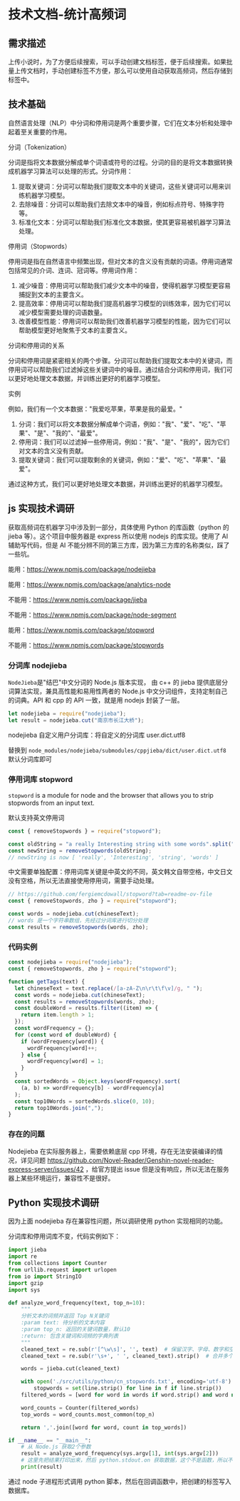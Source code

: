 # 技术文档-统计高频词

## 需求描述

上传小说时，为了方便后续搜索，可以手动创建文档标签，便于后续搜索。如果批量上传文档时，手动创建标签不方便，那么可以使用自动获取高频词，然后存储到标签中。

## 技术基础

自然语言处理（NLP）中分词和停用词是两个重要步骤，它们在文本分析和处理中起着至关重要的作用。

分词（Tokenization）

分词是指将文本数据分解成单个词语或符号的过程。分词的目的是将文本数据转换成机器学习算法可以处理的形式。分词作用：

1. 提取关键词：分词可以帮助我们提取文本中的关键词，这些关键词可以用来训练机器学习模型。
2. 去除噪音：分词可以帮助我们去除文本中的噪音，例如标点符号、特殊字符等。
3. 标准化文本：分词可以帮助我们标准化文本数据，使其更容易被机器学习算法处理。

停用词（Stopwords）

停用词是指在自然语言中频繁出现，但对文本的含义没有贡献的词语。停用词通常包括常见的介词、连词、冠词等。停用词作用：

1. 减少噪音：停用词可以帮助我们减少文本中的噪音，使得机器学习模型更容易捕捉到文本的主要含义。
2. 提高效率：停用词可以帮助我们提高机器学习模型的训练效率，因为它们可以减少模型需要处理的词语数量。
3. 改善模型性能：停用词可以帮助我们改善机器学习模型的性能，因为它们可以帮助模型更好地聚焦于文本的主要含义。

分词和停用词的关系

分词和停用词是紧密相关的两个步骤。分词可以帮助我们提取文本中的关键词，而停用词可以帮助我们过滤掉这些关键词中的噪音。通过结合分词和停用词，我们可以更好地处理文本数据，并训练出更好的机器学习模型。

实例

例如，我们有一个文本数据："我爱吃苹果，苹果是我的最爱。"

1. 分词：我们可以将文本数据分解成单个词语，例如："我"、"爱"、"吃"、"苹果"、"是"、"我的"、"最爱"。
2. 停用词：我们可以过滤掉一些停用词，例如："我"、"是"、"我的"，因为它们对文本的含义没有贡献。
3. 提取关键词：我们可以提取剩余的关键词，例如："爱"、"吃"、"苹果"、"最爱"。

通过这种方式，我们可以更好地处理文本数据，并训练出更好的机器学习模型。

## js 实现技术调研

获取高频词在机器学习中涉及到一部分，具体使用 Python 的库函数（python 的 jieba 等）。这个项目中服务器是 express 所以使用 nodejs 的库实现。使用了 AI 辅助写代码，但是 AI 不能分辨不同的第三方库，因为第三方库的名称类似，踩了一些坑。

能用：https://www.npmjs.com/package/nodejieba

能用：https://www.npmjs.com/package/analytics-node

不能用：https://www.npmjs.com/package/jieba

不能用：https://www.npmjs.com/package/node-segment

能用：https://www.npmjs.com/package/stopword

不能用：https://www.npmjs.com/package/stopwords

### 分词库 nodejieba

`NodeJieba`是"结巴"中文分词的 Node.js 版本实现， 由 c++ 的 jieba 提供底层分词算法实现，兼具高性能和易用性两者的 Node.js 中文分词组件，支持定制自己的词典。API 和 cpp 的 API 一致，就是用 nodejs 封装了一层。

```js
let nodejieba = require("nodejieba");
let result = nodejieba.cut("南京市长江大桥");
```

nodejieba 自定义用户分词库：将自定义的分词库 user.dict.utf8

替换到 `node_modules/nodejieba/submodules/cppjieba/dict/user.dict.utf8` 默认分词库即可

### 停用词库 stopword

`stopword` is a module for node and the browser that allows you to strip stopwords from an input text.

默认支持英文停用词

```js
const { removeStopwords } = require("stopword");

const oldString = "a really Interesting string with some words".split(" ");
const newString = removeStopwords(oldString);
// newString is now [ 'really', 'Interesting', 'string', 'words' ]
```

中文需要单独配置：停用词库关键是中英文的不同，英文韩文自带空格，中文日文没有空格，所以无法直接使用停用词，需要手动处理。

```js
// https://github.com/fergiemcdowall/stopword?tab=readme-ov-file
const { removeStopwords, zho } = require("stopword");

const words = nodejieba.cut(chineseText);
// words 是一个字符串数组，先经过分词库进行切分处理
const results = removeStopwords(words, zho);
```

### 代码实例

```js
const nodejieba = require("nodejieba");
const { removeStopwords, zho } = require("stopword");

function getTags(text) {
  let chineseText = text.replace(/[a-zA-Z\n\r\t\f\v]/g, " ");
  const words = nodejieba.cut(chineseText);
  const results = removeStopwords(words, zho);
  const doubleWord = results.filter((item) => {
    return item.length > 1;
  });
  const wordFrequency = {};
  for (const word of doubleWord) {
    if (wordFrequency[word]) {
      wordFrequency[word]++;
    } else {
      wordFrequency[word] = 1;
    }
  }
  const sortedWords = Object.keys(wordFrequency).sort(
    (a, b) => wordFrequency[b] - wordFrequency[a]
  );
  const top10Words = sortedWords.slice(0, 10);
  return top10Words.join(",");
}
```

### 存在的问题

Nodejieba 在实际服务器上，需要依赖底层 cpp 环境，存在无法安装编译的情况，详见问题 https://github.com/Novel-Reader/Genshin-novel-reader-express-server/issues/42 ，给官方提出 issue 但是没有响应，所以无法在服务器上某些环境运行，兼容性不是很好。

## Python 实现技术调研

因为上面 nodejieba 存在兼容性问题，所以调研使用 python 实现相同的功能。

分词库和停用词库不变，代码实例如下：

```python
import jieba
import re
from collections import Counter
from urllib.request import urlopen
from io import StringIO
import gzip
import sys

def analyze_word_frequency(text, top_n=10):
    """
    分析文本的词频并返回 Top N关键词
    :param text: 待分析的文本内容
    :param top_n: 返回的关键词数量，默认10
    :return: 包含关键词和词频的字典列表
    """
    cleaned_text = re.sub(r'[^\w\s]', '', text)  # 保留汉字、字母、数字和空格
    cleaned_text = re.sub(r'\s+', ' ', cleaned_text).strip()  # 合并多个空格为一个

    words = jieba.cut(cleaned_text)

    with open('./src/utils/python/cn_stopwords.txt', encoding='utf-8') as f:
        stopwords = set(line.strip() for line in f if line.strip())
    filtered_words = [word for word in words if word.strip() and word not in stopwords and len(word) > 1]

    word_counts = Counter(filtered_words)
    top_words = word_counts.most_common(top_n)

    return ','.join([word for word, count in top_words])

if __name__ == "__main__":
    # 从 Node.js 获取2个参数
    result = analyze_word_frequency(sys.argv[1], int(sys.argv[2]))
    # 这里先把结果打印出来，然后 python.stdout.on 获取数据，这个不是函数，所以不能直接 return data
    print(result)

```

通过 node 子进程形式调用 python 脚本，然后在回调函数中，把创建的标签写入数据库。
